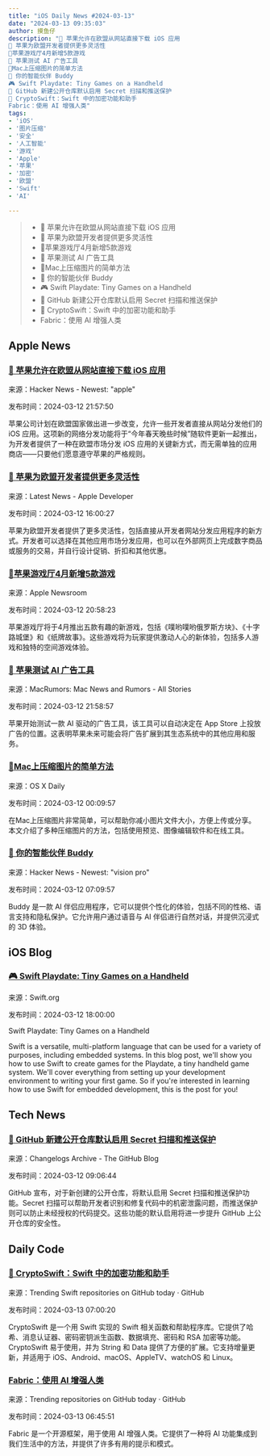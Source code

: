 ```yaml
---
title: "iOS Daily News #2024-03-13"
date: "2024-03-13 09:35:03"
author: 摸鱼仔
description: "🍎 苹果允许在欧盟从网站直接下载 iOS 应用
🎉 苹果为欧盟开发者提供更多灵活性
🎉苹果游戏厅4月新增5款游戏
🤖️ 苹果测试 AI 广告工具
🌟Mac上压缩图片的简单方法
🤖️ 你的智能伙伴 Buddy
🎮 Swift Playdate: Tiny Games on a Handheld
🎉 GitHub 新建公开仓库默认启用 Secret 扫描和推送保护
💪 CryptoSwift：Swift 中的加密功能和助手
Fabric：使用 AI 增强人类"
tags: 
- 'iOS'
- '图片压缩'
- '安全'
- '人工智能'
- '游戏'
- 'Apple'
- '苹果'
- '加密'
- '欧盟'
- 'Swift'
- 'AI'

---
```


> - 🍎 苹果允许在欧盟从网站直接下载 iOS 应用
> - 🎉 苹果为欧盟开发者提供更多灵活性
> - 🎉苹果游戏厅4月新增5款游戏
> - 🤖️ 苹果测试 AI 广告工具
> - 🌟Mac上压缩图片的简单方法
> - 🤖️ 你的智能伙伴 Buddy
> - 🎮 Swift Playdate: Tiny Games on a Handheld
> - 🎉 GitHub 新建公开仓库默认启用 Secret 扫描和推送保护
> - 💪 CryptoSwift：Swift 中的加密功能和助手
> - Fabric：使用 AI 增强人类

## Apple News

### [🍎 苹果允许在欧盟从网站直接下载 iOS 应用](https://www.theverge.com/2024/3/12/24098334/apple-ios-web-distribution-eu-app-store-changes)

来源：Hacker News - Newest: "apple"

发布时间：2024-03-12 21:57:50

苹果公司计划在欧盟国家做出进一步改变，允许一些开发者直接从网站分发他们的 iOS 应用。这项新的网络分发功能将于“今年春天晚些时候”随软件更新一起推出，为开发者提供了一种在欧盟市场分发 iOS 应用的关键新方式，而无需单独的应用商店——只要他们愿意遵守苹果的严格规则。

### [🎉 苹果为欧盟开发者提供更多灵活性](https://developer.apple.com/news/?id=8c1m8hqt)

来源：Latest News - Apple Developer

发布时间：2024-03-12 16:00:27

苹果为欧盟开发者提供了更多灵活性，包括直接从开发者网站分发应用程序的新方式。开发者可以选择在其他应用市场分发应用，也可以在外部网页上完成数字商品或服务的交易，并自行设计促销、折扣和其他优惠。

### [🎉苹果游戏厅4月新增5款游戏](https://www.apple.com/newsroom/2024/03/apple-arcade-launches-five-fun-titles-in-april/)

来源：Apple Newsroom

发布时间：2024-03-12 20:58:23

苹果游戏厅将于4月推出五款有趣的新游戏，包括《噗哟噗哟俄罗斯方块》、《十字路城堡》和《纸牌故事》。这些游戏将为玩家提供激动人心的新体验，包括多人游戏和独特的空间游戏体验。

### [🤖️ 苹果测试 AI 广告工具](https://www.macrumors.com/2024/03/12/apple-testing-ai-ad-tool/)

来源：MacRumors: Mac News and Rumors - All Stories

发布时间：2024-03-12 21:58:57

苹果开始测试一款 AI 驱动的广告工具，该工具可以自动决定在 App Store 上投放广告的位置。这表明苹果未来可能会将广告扩展到其生态系统中的其他应用和服务。

### [🌟Mac上压缩图片的简单方法](https://osxdaily.com/2024/03/11/compress-images-mac-easy-way/)

来源：OS X Daily

发布时间：2024-03-12 00:09:57

在Mac上压缩图片非常简单，可以帮助你减小图片文件大小，方便上传或分享。本文介绍了多种压缩图片的方法，包括使用预览、图像编辑软件和在线工具。

### [🤖️ 你的智能伙伴 Buddy](https://apps.apple.com/us/app/buddy-your-intelligent-buddy/id6479172232)

来源：Hacker News - Newest: "vision pro"

发布时间：2024-03-12 07:09:57

Buddy 是一款 AI 伴侣应用程序，它可以提供个性化的体验，包括不同的性格、语言支持和隐私保护。它允许用户通过语音与 AI 伴侣进行自然对话，并提供沉浸式的 3D 体验。

## iOS Blog

### [🎮 Swift Playdate: Tiny Games on a Handheld](https://swift.org/blog/byte-sized-swift-tiny-games-playdate/)

来源：Swift.org

发布时间：2024-03-12 18:00:00

Swift Playdate: Tiny Games on a Handheld

Swift is a versatile, multi-platform language that can be used for a variety of purposes, including embedded systems. In this blog post, we'll show you how to use Swift to create games for the Playdate, a tiny handheld game system. We'll cover everything from setting up your development environment to writing your first game. So if you're interested in learning how to use Swift for embedded development, this is the post for you!

## Tech News

### [🎉 GitHub 新建公开仓库默认启用 Secret 扫描和推送保护](https://github.blog/changelog/2024-03-11-secret-scanning-and-push-protection-are-enabled-by-default-on-new-public-repositories)

来源：Changelogs Archive - The GitHub Blog

发布时间：2024-03-12 09:06:44

GitHub 宣布，对于新创建的公开仓库，将默认启用 Secret 扫描和推送保护功能。Secret 扫描可以帮助开发者识别和修复代码中的机密泄露问题，而推送保护则可以防止未经授权的代码提交。这些功能的默认启用将进一步提升 GitHub 上公开仓库的安全性。

## Daily Code

### [💪 CryptoSwift：Swift 中的加密功能和助手](https://github.com/krzyzanowskim/CryptoSwift)

来源：Trending Swift repositories on GitHub today · GitHub

发布时间：2024-03-13 07:00:20

CryptoSwift 是一个用 Swift 实现的 Swift 相关函数和帮助程序库。它提供了哈希、消息认证器、密码密钥派生函数、数据填充、密码和 RSA 加密等功能。CryptoSwift 易于使用，并为 String 和 Data 提供了方便的扩展。它支持增量更新，并适用于 iOS、Android、macOS、AppleTV、watchOS 和 Linux。

### [Fabric：使用 AI 增强人类](https://github.com/danielmiessler/fabric)

来源：Trending repositories on GitHub today · GitHub

发布时间：2024-03-13 06:45:51

Fabric 是一个开源框架，用于使用 AI 增强人类。它提供了一种将 AI 功能集成到我们生活中的方法，并提供了许多有用的提示和模式。
